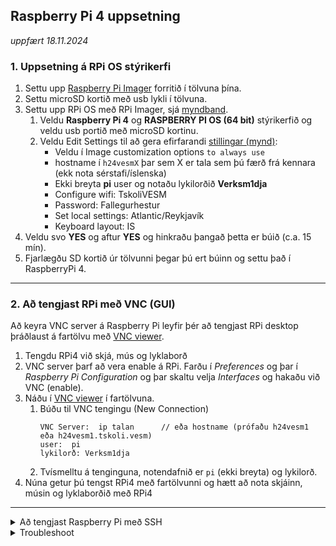 ## Raspberry Pi 4 uppsetning 
_uppfært 18.11.2024_

### 1. Uppsetning á RPi OS stýrikerfi 
1. Settu upp [Raspberry Pi Imager](https://www.raspberrypi.com/software/) forritið í tölvuna þína.
1. Settu microSD kortið með usb lykli í tölvuna.
1. Settu upp RPi OS með RPi Imager, sjá [myndband](https://www.youtube.com/watch?v=ntaXWS8Lk34).
    1. Veldu **Raspberry Pi 4** og **RASPBERRY PI OS (64 bit)** stýrikerfið og veldu usb portið með microSD kortinu.
    2. Veldu Edit Settings til að gera efirfarandi [stillingar (mynd)](https://github.com/VESM3/IOT/blob/main/Myndir/RPi_uppsetning.png):
        - Veldu í Image customization options `to always use`
        - hostname í `h24vesmX` þar sem X er tala sem þú færð frá kennara (ekk nota sérstafi/íslenska) 
        - Ekki breyta **pi** user og notaðu lykilorðið **Verksm1dja** 
        - Configure wifi: TskoliVESM
        - Password: Fallegurhestur
        - Set local settings: Atlantic/Reykjavík
        - Keyboard layout: IS
1. Veldu svo **YES** og aftur **YES** og hinkraðu þangað þetta er búið (c.a. 15 mín). 
1. Fjarlægðu SD kortið úr tölvunni þegar þú ert búinn og settu það í RaspberryPi 4.

<!-- [myndband upppsetning](https://www.youtube.com/watch?v=s93ss44C_yM) -->

---

### 2. Að tengjast RPi með VNC (GUI) 
Að keyra VNC server á Raspberry Pi leyfir þér að tengjast RPi desktop þráðlaust á fartölvu með [VNC viewer](https://www.realvnc.com/en/connect/download/viewer/).
1. Tengdu RPi4 við skjá, mús og lyklaborð
1. VNC server þarf að vera enable á RPi. Farðu í _Preferences_ og þar í _Raspberry Pi Configuration_ og þar skaltu velja  _Interfaces_ og hakaðu við VNC (enable). 
1. Náðu í [VNC viewer](https://www.realvnc.com/en/connect/download/viewer/) í fartölvuna.
    1. Búðu til VNC tengingu (New Connection)
       ```
       VNC Server:  ip talan      // eða hostname (prófaðu h24vesm1 eða h24vesm1.tskoli.vesm)
       user:  pi
       lykilorð: Verksm1dja        
       ```
    1. Tvísmelltu á tenginguna, notendafnið er `pi` (ekki breyta) og lykilorð. 
1. Núna getur þú tengst RPi4 með fartölvunni og hætt að nota skjáinn, músin og lyklaborðið með RPi4
   
---

<details>
<summary>Að tengjast Raspberry Pi með SSH </summary>
<br>
  
1. Settu SD minniskortið í RaspberryPi og tengdu við rafmagn (ekki fartölvu). Ath RPi4 þarf **3V**. Sum RPi USB port þarf að jugga til aðeins til að fá ljós.
1. Í tölvunni tengdu þig við sama wifi og á RPI4. Ef þú ert með **Windows** notaðu þá `GitBash`. Ef **Mac/Linux** þá `terminal` (þú gætir þurft að nota `sudo`)
1. Notaðu ip töluna `ssh pi@iptalan `  (best) eða hostname t.d. h24vesm1 ... til að tengjast í skólanum.    
      ```Linux
      ssh pi@h24vesm1.tskoli.vesm    # ef virkar ekki prófaðu þá pi@h24vesm1 eða pi@hostname.vesm
      password: Verksm1dj@    
      ```   
1. Skrifaðu `sudo raspi-config` og veldu _Interfacing Options_, allt þar á vera **enabled** sérstaklega VNC Server
1. Geymdu að uppfærðu RPi stýrikerfið með `sudo apt-get update` og svo `sudo apt-get upgrade` þar til þú ferð í smá pásu.
1. Endurræstu svo RPi. Núnar er RPi klárt til notkunar!
1. Náðu í `Remote - SSH` extension í VSCode í fartölvunni þinni. Tengdu þig við RPi (pi@iptalan) og prófaðu að prenta út streng með **nafninu þínu**

> Ef þú þarft að finna út IP eða MAC address á RPI í skólanum (TskoliVESM) þá er hægt að nota td. [nmap](https://www.maketecheasier.com/scan-local-network-with-terminal-macos/) `nmap 10.201.48.0/24 -sn -Pn`. **Ath** tölvan þín þarf að vera á sama wifi netinu þegar þú scannar. Svo er `ifconfig` gagnleg skipun.

</details>

<details>
<summary>Troubleshoot
 </summary>
<br>
  
- Ef þú nærð ekki VNC (_eða SSH_) samband við RPi (fartölva þarf að vera á sama wifi og RPi): 
     - nota nmap í terminal: 10.201.48.0/24 -sn -Pn.
     - keyra skipunina `nslookup hostname.tskoli.vesm` til að fá `IP` töluna sem þú getur þá notað í staðinn fyrir `hostaname.tskoli.vesm`  (virkar ekki alltaf)
- SSH. Ef permission denied (publickey) á rpi. Þá hreinsa út eldra key úr tölvunni `$ ssh-keygen -R [hostname-or-IP]`
- port 22: Connection timed out. SSH lokað útaf firewall í tölvu [windows fix](https://www.windowscentral.com/how-open-port-windows-firewall) 2 nemendur lentu í þessu
- Ef þú færð svartan skjá  gerðu þá eftirfarandi breytingu í skrá (með SSH tengingu á RPi4): `/boot/config.txt`. Taktu commentið út (`#`) af `hdmi_force_hotplug=1`.

</details>

<!-- 
Advanced IP Scanner og setja inn leitarskilyrðin: `10.201.48.1-10.201.49.254`. Það á líka að vera hægt að nota 
skanna wifi með að nota _Advanced IP Scanner_ forrit og setja inn leitarskilyrðin: 10.201.48.1-10.201.49.254.
-->

